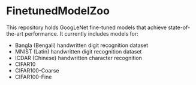 # FinetunedModelZoo
This repository holds GoogLeNet fine-tuned models that achieve state-of-the-art performance. It currently includes models for:

* Bangla (Bengali) handwritten digit recognition dataset
* MNIST (Latin) handwritten digit recognition dataset
* ICDAR (Chinese) handwritten character recognition 
* CIFAR10
* CIFAR100-Coarse
* CIFAR100-Fine